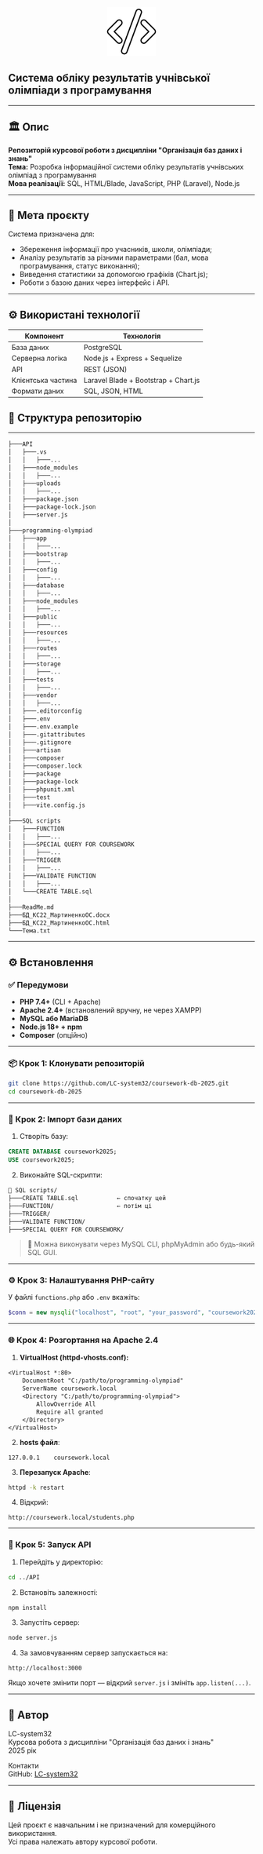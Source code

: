 <p align="center">
  <img src="/programming-olympiad/public/favicon.png" alt="favicon" width="100" />
</p>


## Система обліку результатів учнівської олімпіади з програмування
---

## 🏛️ Опис

**Репозиторій курсової роботи з дисципліни "Організація баз даних і знань"**  
**Тема:** Розробка інформаційної системи обліку результатів учнівських олімпіад з програмування  
**Мова реалізації:** SQL, HTML/Blade, JavaScript, PHP (Laravel), Node.js

---

## 🎯 Мета проєкту

Система призначена для:

- Збереження інформації про учасників, школи, олімпіади;
- Аналізу результатів за різними параметрами (бал, мова програмування, статус виконання);
- Виведення статистики за допомогою графіків (Chart.js);
- Роботи з базою даних через інтерфейс і API.

---

## ⚙️ Використані технології

| Компонент          | Технологія                           |
| ------------------ | ------------------------------------ |
| База даних         | PostgreSQL                           |
| Серверна логіка    | Node.js + Express + Sequelize        |
| API                | REST (JSON)                          |
| Клієнтська частина | Laravel Blade + Bootstrap + Chart.js |
| Формати даних      | SQL, JSON, HTML                      |

## 📁 Структура репозиторію

---

```
├───API
│   ├───.vs
│   │   ├───...
│   ├───node_modules
│   │   ├───...
│   ├───uploads
│   │   ├───...
│   ├───package.json
│   ├───package-lock.json
│   ├───server.js
│
├───programming-olympiad
│   ├───app
│   │   ├───...
│   ├───bootstrap
│   │   ├───...
│   ├───config
│   │   ├───...
│   ├───database
│   │   ├───...
│   ├───node_modules
│   │   ├───...
│   ├───public
│   │   ├───...
│   ├───resources
│   │   ├───...
│   ├───routes
│   │   ├───...
│   ├───storage
│   │   ├───...
│   ├───tests
│   │   ├───...
│   ├───vendor
│   │   ├───...
│   ├───.editorconfig
│   ├───.env
│   ├───.env.example
│   ├───.gitattributes
│   ├───.gitignore
│   ├───artisan
│   ├───composer
│   ├───composer.lock
│   ├───package
│   ├───package-lock
│   ├───phpunit.xml
│   ├───test
│   ├───vite.config.js
│
├───SQL scripts
│   ├───FUNCTION
│   │   ├───...
│   ├───SPECIAL QUERY FOR COURSEWORK
│   │   ├───...
│   ├───TRIGGER
│   │   ├───...
│   ├───VALIDATE FUNCTION
│   │   ├───...
│   └───CREATE TABLE.sql
│
├───ReadMe.md
├───БД_КС22_МартиненкоОС.docx
├───БД_КС22_МартиненкоОС.html
└───Тема.txt
```

---

## ⚙️ Встановлення

### ✅ Передумови

- **PHP 7.4+** (CLI + Apache)
- **Apache 2.4+** (встановлений вручну, не через XAMPP)
- **MySQL або MariaDB**
- **Node.js 18+ + npm**
- **Composer** (опційно)

---

### 📦 Крок 1: Клонувати репозиторій

```bash
git clone https://github.com/LC-system32/coursework-db-2025.git
cd coursework-db-2025
```

---

### 🧪 Крок 2: Імпорт бази даних

1. Створіть базу:

```sql
CREATE DATABASE coursework2025;
USE coursework2025;
```

2. Виконайте SQL-скрипти:

```
📁 SQL scripts/
├───CREATE TABLE.sql           ← спочатку цей
├───FUNCTION/                  ← потім ці
├───TRIGGER/
├───VALIDATE FUNCTION/
├───SPECIAL QUERY FOR COURSEWORK/
```

> 📌 Можна виконувати через MySQL CLI, phpMyAdmin або будь-який SQL GUI.

---

### ⚙️ Крок 3: Налаштування PHP-сайту

У файлі `functions.php` або `.env` вкажіть:

```php
$conn = new mysqli("localhost", "root", "your_password", "coursework2025");
```

---

### 🌐 Крок 4: Розгортання на Apache 2.4

1. **VirtualHost (httpd-vhosts.conf):**

```
<VirtualHost *:80>
    DocumentRoot "C:/path/to/programming-olympiad"
    ServerName coursework.local
    <Directory "C:/path/to/programming-olympiad">
        AllowOverride All
        Require all granted
    </Directory>
</VirtualHost>
```

2. **hosts файл**:

```
127.0.0.1    coursework.local
```

3. **Перезапуск Apache**:

```bash
httpd -k restart
```

4. Відкрий:

```
http://coursework.local/students.php
```

---

### 🔌 Крок 5: Запуск API

1. Перейдіть у директорію:

```bash
cd ../API
```

2. Встановіть залежності:

```bash
npm install
```

3. Запустіть сервер:

```bash
node server.js
```

4. За замовчуванням сервер запускається на:

```
http://localhost:3000
```

Якщо хочете змінити порт — відкрий `server.js` і змініть `app.listen(...)`.

---

## 📌 Автор

LC-system32  
Курсова робота з дисципліни "Організація баз даних і знань"  
2025 рік

Контакти  
GitHub: [LC-system32](https://github.com/LC-system32)

---

## 📄 Ліцензія

Цей проєкт є навчальним і не призначений для комерційного використання.  
Усі права належать автору курсової роботи.